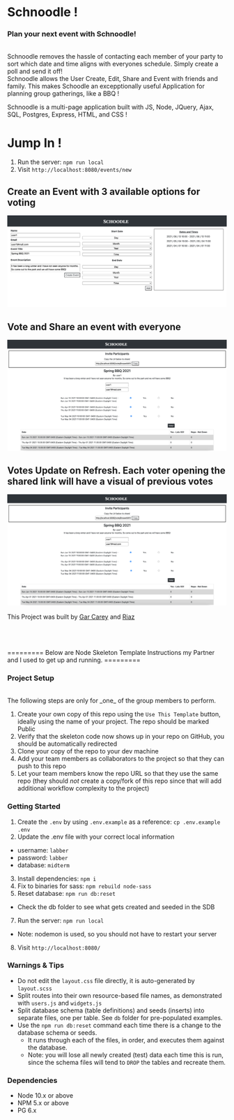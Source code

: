# Schnoodle !

### Plan your next event with Schnoodle!
<br>
Schnoodle removes the hassle of contacting each member of your party to sort which date and time aligns with everyones schedule. Simply create a poll and send it off!
<br>
Schnoodle allows the User Create, Edit, Share and Event with friends and family. This makes Schoodle an excepptionally useful Application for planning group gatherings, like a BBQ !

Schnoodle is a multi-page application built with JS, Node, JQuery, Ajax, SQL, Postgres, Express, HTML, and CSS !



# Jump In !
  1. Run the server: `npm run local`
  2. Visit `http://localhost:8080/events/new`

## Create an Event with 3 available options for voting
![create-event](docs/create-event.png)

## Vote and Share an event with everyone
![vote-share](docs/vote-share.png)

## Votes Update on Refresh. Each voter opening the shared link will have a visual of previous votes
![update-vote](docs/vote-share.png)


This Project was built by [Gar Carey](https://github.com/GarCarey) and [Riaz](https://github.com/RiazCKhan)

<br>
<br>
<br>
========= Below are Node Skeleton Template Instructions my Partner and I used to get up and running. =========

<br>

### Project Setup

<br>
The following steps are only for _one_ of the group members to perform.

1. Create your own copy of this repo using the `Use This Template` button, ideally using the name of your project. The repo should be marked Public
2. Verify that the skeleton code now shows up in your repo on GitHub, you should be automatically redirected
3. Clone your copy of the repo to your dev machine
4. Add your team members as collaborators to the project so that they can push to this repo
5. Let your team members know the repo URL so that they use the same repo (they should _not_ create a copy/fork of this repo since that will add additional workflow complexity to the project)

### Getting Started

1. Create the `.env` by using `.env.example` as a reference: `cp .env.example .env`
2. Update the .env file with your correct local information 
  - username: `labber` 
  - password: `labber` 
  - database: `midterm`
3. Install dependencies: `npm i`
4. Fix to binaries for sass: `npm rebuild node-sass`
5. Reset database: `npm run db:reset`
  - Check the db folder to see what gets created and seeded in the SDB
7. Run the server: `npm run local`
  - Note: nodemon is used, so you should not have to restart your server
8. Visit `http://localhost:8080/`

### Warnings & Tips

- Do not edit the `layout.css` file directly, it is auto-generated by `layout.scss`
- Split routes into their own resource-based file names, as demonstrated with `users.js` and `widgets.js`
- Split database schema (table definitions) and seeds (inserts) into separate files, one per table. See `db` folder for pre-populated examples. 
- Use the `npm run db:reset` command each time there is a change to the database schema or seeds. 
  - It runs through each of the files, in order, and executes them against the database. 
  - Note: you will lose all newly created (test) data each time this is run, since the schema files will tend to `DROP` the tables and recreate them.

### Dependencies

- Node 10.x or above
- NPM 5.x or above
- PG 6.x
